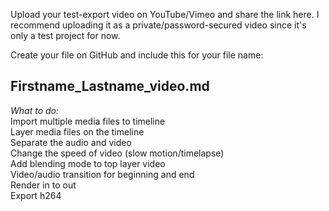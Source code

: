 Upload your test-export video on YouTube/Vimeo and share the link here. I recommend uploading it as a private/password-secured video since it's only a test project for now.

Create your file on GitHub and include this for your file name:
## Firstname_Lastname_video.md

*What to do:* <br>
Import multiple media files to timeline<br>
Layer media files on the timeline<br>
Separate the audio and video<br>
Change the speed of video (slow motion/timelapse)<br>
Add blending mode to top layer video<br>
Video/audio transition for beginning and end<br>
Render in to out <br>
Export h264
